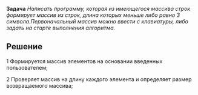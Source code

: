 **Задача**
*Написать программу, которая из имеющегося массива строк формирует массив из строк, длина которых меньше либо равно 3 символа.Первоначальный массив можно ввести с клавиатуры, либо задать на старте  выполнения алгоритма.*
## Решение
1 Формируется массив элементов на основании введенных пользователем;

2 Проверяет массив на длину каждого элемента и определяет размер возвращаемого массива;
